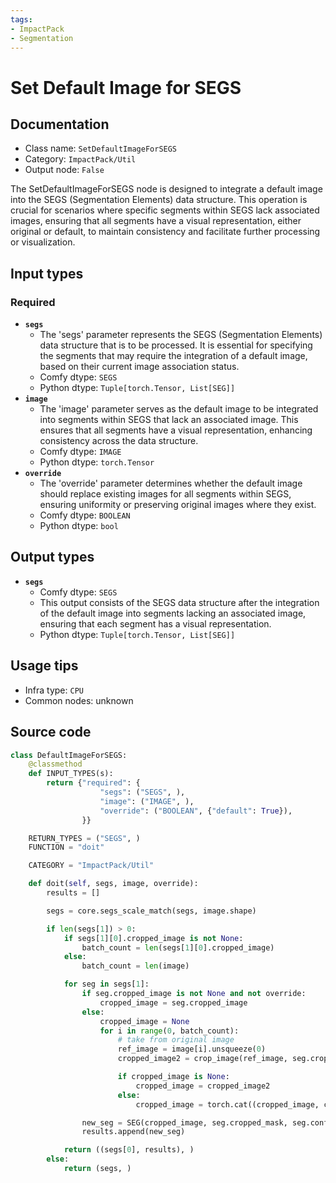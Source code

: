 ```yaml
---
tags:
- ImpactPack
- Segmentation
---
```


# Set Default Image for SEGS
## Documentation
- Class name: `SetDefaultImageForSEGS`
- Category: `ImpactPack/Util`
- Output node: `False`

The SetDefaultImageForSEGS node is designed to integrate a default image into the SEGS (Segmentation Elements) data structure. This operation is crucial for scenarios where specific segments within SEGS lack associated images, ensuring that all segments have a visual representation, either original or default, to maintain consistency and facilitate further processing or visualization.
## Input types
### Required
- **`segs`**
    - The 'segs' parameter represents the SEGS (Segmentation Elements) data structure that is to be processed. It is essential for specifying the segments that may require the integration of a default image, based on their current image association status.
    - Comfy dtype: `SEGS`
    - Python dtype: `Tuple[torch.Tensor, List[SEG]]`
- **`image`**
    - The 'image' parameter serves as the default image to be integrated into segments within SEGS that lack an associated image. This ensures that all segments have a visual representation, enhancing consistency across the data structure.
    - Comfy dtype: `IMAGE`
    - Python dtype: `torch.Tensor`
- **`override`**
    - The 'override' parameter determines whether the default image should replace existing images for all segments within SEGS, ensuring uniformity or preserving original images where they exist.
    - Comfy dtype: `BOOLEAN`
    - Python dtype: `bool`
## Output types
- **`segs`**
    - Comfy dtype: `SEGS`
    - This output consists of the SEGS data structure after the integration of the default image into segments lacking an associated image, ensuring that each segment has a visual representation.
    - Python dtype: `Tuple[torch.Tensor, List[SEG]]`
## Usage tips
- Infra type: `CPU`
- Common nodes: unknown


## Source code
```python
class DefaultImageForSEGS:
    @classmethod
    def INPUT_TYPES(s):
        return {"required": {
                    "segs": ("SEGS", ),
                    "image": ("IMAGE", ),
                    "override": ("BOOLEAN", {"default": True}),
                }}

    RETURN_TYPES = ("SEGS", )
    FUNCTION = "doit"

    CATEGORY = "ImpactPack/Util"

    def doit(self, segs, image, override):
        results = []

        segs = core.segs_scale_match(segs, image.shape)

        if len(segs[1]) > 0:
            if segs[1][0].cropped_image is not None:
                batch_count = len(segs[1][0].cropped_image)
            else:
                batch_count = len(image)

            for seg in segs[1]:
                if seg.cropped_image is not None and not override:
                    cropped_image = seg.cropped_image
                else:
                    cropped_image = None
                    for i in range(0, batch_count):
                        # take from original image
                        ref_image = image[i].unsqueeze(0)
                        cropped_image2 = crop_image(ref_image, seg.crop_region)

                        if cropped_image is None:
                            cropped_image = cropped_image2
                        else:
                            cropped_image = torch.cat((cropped_image, cropped_image2), dim=0)

                new_seg = SEG(cropped_image, seg.cropped_mask, seg.confidence, seg.crop_region, seg.bbox, seg.label, seg.control_net_wrapper)
                results.append(new_seg)

            return ((segs[0], results), )
        else:
            return (segs, )

```
